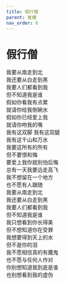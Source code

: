 ```yaml
---
title: 假行僧
parent: 崔健
nav_order: 6
---
```


# 假行僧

我要从南走到北  
我还要从白走到黑  
我要人们都看到我  
但不知道我是谁  
假如你看我有点累  
就请你给我倒碗水  
假如你已经爱上我  
就请你吻我的嘴  
我有这双脚 我有这双腿  
我有这千山和万水  
我要这所有的所有  
但不要恨和悔  
要爱上我你就别怕后悔  
总有一天我要远走高飞  
我不想留在一个地方  
也不愿有人跟随  
我要从南走到北  
我还要从白走到黑  
我要人们都看到我  
但不知道我是谁  
我只想看到你长得美  
但不想知道你在受罪  
我想要得到天上的水  
但不是你的泪  
我不愿相信真的有魔鬼  
也不愿与任何人作对  
你别想知道我到底是谁  
也别想看到我的虚伪